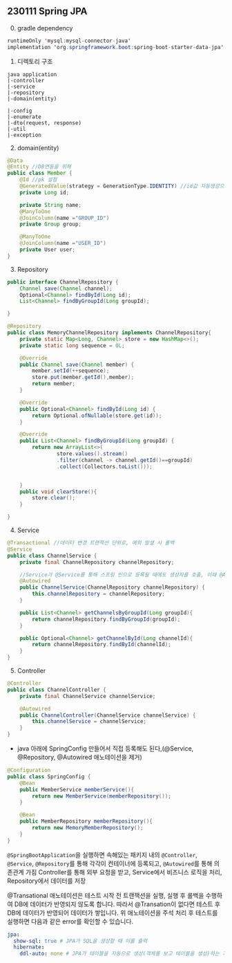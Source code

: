 ## 230111 Spring JPA

0. gradle dependency

```java
runtimeOnly 'mysql:mysql-connector-java'
implementation 'org.springframework.boot:spring-boot-starter-data-jpa'
```

1. 디렉토리 구조

```
java application
|-controller
|-service
|-repository
|-domain(entity)

|-config
|-enumerate
|-dto(request, response)
|-util
|-exception
```

2. domain(entity)

```java
@Data
@Entity //DB연동을 위해
public class Member {
    @Id //pk 설정
    @GeneratedValue(strategy = GenerationType.IDENTITY) //id값 자동생성으로 pk 지정
    private Long id;

    private String name;
    @ManyToOne
    @JoinColumn(name ="GROUP_ID")
    private Group group;

    @ManyToOne
    @JoinColumn(name ="USER_ID")
    private User user;
}
```

3. Repository

```java
public interface ChannelRepository {
    Channel save(Channel channel);
    Optional<Channel> findById(Long id);
    List<Channel> findByGroupId(Long groupId);

}
```

```java
@Repository
public class MemoryChannelRepository implements ChannelRepository{
    private static Map<Long, Channel> store = new HashMap<>();
    private static long sequence = 0L;

    @Override
    public Channel save(Channel member) {
        member.setId(++sequence);
        store.put(member.getId(),member);
        return member;
    }

    @Override
    public Optional<Channel> findById(Long id) {
        return Optional.ofNullable(store.get(id));
    }

    @Override
    public List<Channel> findByGroupId(Long groupId) {
        return new ArrayList<>(
                store.values().stream()
                .filter(channel -> channel.getId()==groupId)
                .collect(Collectors.toList()));


    }
    public void clearStore(){
        store.clear();
    }

}

```

4. Service

```java
@Transactional //데이터 변경 트랜잭션 단위로, 예외 발생 시 롤백
@Service
public class ChannelService {
    private final ChannelRepository channelRepository;

    //Service가 @Service를 통해 스프링 빈으로 등록될 때에도 생성자를 호출, 이때 @Autowired가 있으면 @Repository를 통해 컨테이너에 등록된 리포지토리 객체를 의존성 주입
    @Autowired
    public ChannelService(ChannelRepository channelRepository) {
        this.channelRepository = channelRepository;
    }

    public List<Channel> getChannelsByGroupId(Long groupId){
        return channelRepository.findByGroupId(groupId);
    }

    public Optional<Channel> getChannelById(Long channelId){
        return channelRepository.findById(channelId);
    }
}
```

5. Controller

```java
@Controller
public class ChannelController {
    private final ChannelService channelService;

    @Autowired
    public ChannelController(ChannelService channelService) {
        this.channelService = channelService;
    }
}
```

- java 아래에 SpringConfig 만들어서 직접 등록해도 된다,(@Service, @Repository, @Autowired 애노테이션을 제거)

```java
@Configuration
public class SpringConfig {
    @Bean
    public MemberService memberService(){
        return new MemberService(memberRepository());
    }

    @Bean
    public MemberRepository memberRepository(){
        return new MemoryMemberRepository();
    }
}
```

`@SpringBootApplication`을 실행하면 속해있는 패키지 내의
`@Controller`, `@Service`, `@Repository`를 통해 각각이 컨테이너에 등록되고,
`@Autowired`를 통해 의존관계 가짐
Controller를 통해 외부 요청을 받고, Service에서 비즈니스 로직을 처리, Repository에서 데이터를 저장

@Transational 애노테이션은 테스트 시작 전 트랜잭션을 실행, 실행 후 롤백을 수행하여 DB에 데이터가 반영되지 않도록 합니다. 따라서 @Transation이 없다면 테스트 후 DB에 데이터가 반영되어 데이터가 쌓입니다. 위 애노테이션을 주석 처리 후 테스트를 실행하면 다음과 같은 error를 확인할 수 있습니다.

```yml
jpa:
  show-sql: true # JPA가 SQL을 생성할 때 이를 출력
  hibernate:
    ddl-auto: none # JPA가 테이블을 자동으로 생성(객체를 보고 테이블을 생성)하는 기능
```
